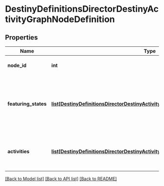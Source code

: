 # DestinyDefinitionsDirectorDestinyActivityGraphNodeDefinition

## Properties
Name | Type | Description | Notes
------------ | ------------- | ------------- | -------------
**node_id** | **int** | An identifier for the Activity Graph Node, only guaranteed to be unique within its parent Activity Graph. | [optional] 
**featuring_states** | [**list[DestinyDefinitionsDirectorDestinyActivityGraphNodeFeaturingStateDefinition]**](DestinyDefinitionsDirectorDestinyActivityGraphNodeFeaturingStateDefinition.md) | The node may have various visual accents placed on it, or styles applied.  These are the list of possible styles  that the Node can have.  The game iterates through each, looking for the first one that passes a check of the required  game/character/account state in order to show that style, and then renders the node in that style. | [optional] 
**activities** | [**list[DestinyDefinitionsDirectorDestinyActivityGraphNodeActivityDefinition]**](DestinyDefinitionsDirectorDestinyActivityGraphNodeActivityDefinition.md) | The node may have various possible activities that could be active for it, however only one may be active  at a time.  See the DestinyActivityGraphNodeActivityDefinition for details. | [optional] 

[[Back to Model list]](../README.md#documentation-for-models) [[Back to API list]](../README.md#documentation-for-api-endpoints) [[Back to README]](../README.md)


